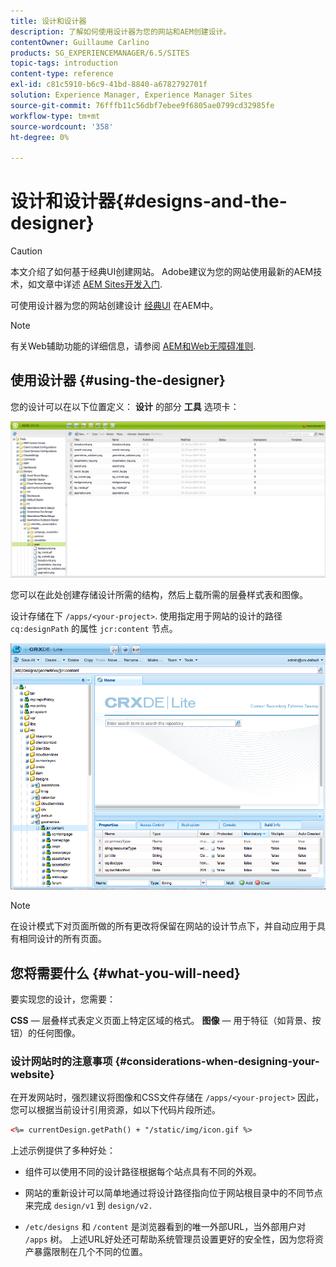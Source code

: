 ```yaml
---
title: 设计和设计器
description: 了解如何使用设计器为您的网站和AEM创建设计。
contentOwner: Guillaume Carlino
products: SG_EXPERIENCEMANAGER/6.5/SITES
topic-tags: introduction
content-type: reference
exl-id: c81c5910-b6c9-41bd-8840-a6782792701f
solution: Experience Manager, Experience Manager Sites
source-git-commit: 76fffb11c56dbf7ebee9f6805ae0799cd32985fe
workflow-type: tm+mt
source-wordcount: '358'
ht-degree: 0%

---
```


# 设计和设计器{#designs-and-the-designer}

>[!CAUTION]
>
>本文介绍了如何基于经典UI创建网站。 Adobe建议为您的网站使用最新的AEM技术，如文章中详述 [AEM Sites开发入门](/help/sites-developing/getting-started.md).

可使用设计器为您的网站创建设计 [经典UI](/help/release-notes/touch-ui-features-status.md) 在AEM中。

>[!NOTE]
>
>有关Web辅助功能的详细信息，请参阅 [AEM和Web无障碍准则](/help/managing/web-accessibility.md).

## 使用设计器 {#using-the-designer}

您的设计可以在以下位置定义： **设计** 的部分 **工具** 选项卡：

![screen_shot_2012-02-01at30237pm](assets/screen_shot_2012-02-01at30237pm.png)

您可以在此处创建存储设计所需的结构，然后上载所需的层叠样式表和图像。

设计存储在下 `/apps/<your-project>`. 使用指定用于网站的设计的路径 `cq:designPath` 的属性 `jcr:content` 节点。

![chlimage_1-74](assets/chlimage_1-74a.png)

>[!NOTE]
>
>在设计模式下对页面所做的所有更改将保留在网站的设计节点下，并自动应用于具有相同设计的所有页面。

## 您将需要什么 {#what-you-will-need}

要实现您的设计，您需要：

**CSS**  — 层叠样式表定义页面上特定区域的格式。
**图像**  — 用于特征（如背景、按钮）的任何图像。

### 设计网站时的注意事项 {#considerations-when-designing-your-website}

在开发网站时，强烈建议将图像和CSS文件存储在 `/apps/<your-project>` 因此，您可以根据当前设计引用资源，如以下代码片段所述。

```xml
<%= currentDesign.getPath() + "/static/img/icon.gif %>
```

上述示例提供了多种好处：

* 组件可以使用不同的设计路径根据每个站点具有不同的外观。
* 网站的重新设计可以简单地通过将设计路径指向位于网站根目录中的不同节点来完成 `design/v1` 到 `design/v2.`

* `/etc/designs` 和 `/content` 是浏览器看到的唯一外部URL，当外部用户对 `/apps` 树。 上述URL好处还可帮助系统管理员设置更好的安全性，因为您将资产暴露限制在几个不同的位置。
